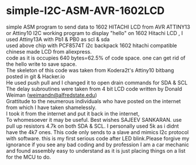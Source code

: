 # simple-I2C-ASM-AVR-1602LCD
simple ASM program to send data to 1602 HITACHI LCD from AVR ATTINY13 or Attiny10
I2C working program to display "hello" on 1602 Hitachi LCD , I used Attiny13A with Pb1 & PB0 as scl & sda   
used above chip with PCF8574T i2c backpack 1602 hitachi compatible chinese made LCD from aliexpress.          
code as it is occupies 640 bytes=62.5% of code space. one can get rid of the hello write to save space.             
The skeleton of this code was taken from Kodera2t's Attiny10 bitbang posted in git & Hacker.io                    
He used push pull and I changed it to open drain commands for SDA & SCL                                      
The delay subroutines were taken from 4 bit LCD code written by Donald Weiman    (weimandn@alfredstate.edu)        
Grattitude to the neumerous individuals who have posted on the internet from which I have taken shamelessly.        
I took it from the internet and put it back in the internet,                                                   
To whomesoever it may be useful. Best wishes SAJEEV SANKARAN.
use pull up resistors 4.7k on both SDA & SCL. I personally used 5k as i didnt have the 4k7 ones.
This code only sends to a slave and mimics I2c protocol with software.
this is my first serious code after LED blink.Please forgive my ignorance if you see any bad coding and by profession I am a car mechanic and found assembly easy
to understand as it is just placing things on a list for the MCU to do. 
